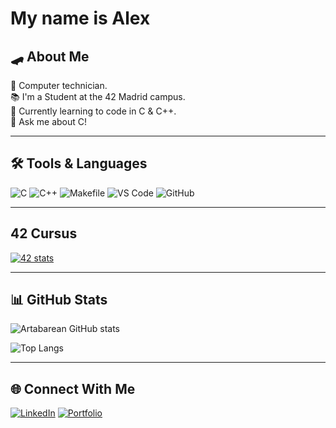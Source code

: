 # My name is Alex

## 🛹 About Me
🔧 Computer technician.<br>
📚 I'm a Student at the 42 Madrid campus.  
📖 Currently learning to code in C & C++.  
💬 Ask me about C!  

---

## 🛠️ Tools & Languages
![C](https://img.shields.io/badge/-C-00599C?logo=c&logoColor=white)
![C++](https://img.shields.io/badge/-C++-00599C?logo=c%2B%2B&logoColor=white)
![Makefile](https://img.shields.io/badge/-Makefile-427819?logo=gnu&logoColor=white)
![VS Code](https://img.shields.io/badge/-Visual%20Studio%20Code-0078d7?logo=visual-studio-code&logoColor=white)
![GitHub](https://img.shields.io/badge/-GitHub-181717?logo=github)


---

## 42 Cursus
[![42 stats](https://badge.mediaplus.ma/darkblue/atabarea)](https://profile.intra.42.fr/users/atabarea)

---

## 📊 GitHub Stats
![Artabarean GitHub stats](https://github-readme-stats.vercel.app/api?username=Artabarean&show_icons=true&theme=tokyonight)

![Top Langs](https://github-readme-stats.vercel.app/api/top-langs/?username=Artabarean&layout=compact&theme=gruvbox)

---

## 🌐 Connect With Me
[![LinkedIn](https://img.shields.io/badge/-LinkedIn-blue?logo=linkedin&logoColor=white)](https://linkedin.com/in/YourProfile)
[![Portfolio](https://img.shields.io/badge/-Portfolio-black?logo=firefox&logoColor=white)](https://yourwebsite.com)
